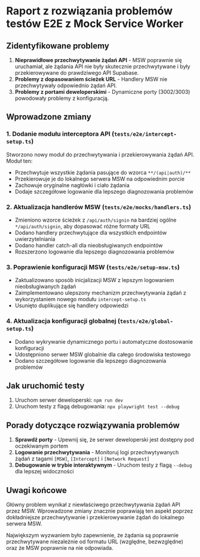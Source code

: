 # Raport z rozwiązania problemów testów E2E z Mock Service Worker

## Zidentyfikowane problemy

1. **Nieprawidłowe przechwytywanie żądań API** - MSW poprawnie się uruchamiał, ale żądania API nie były skutecznie przechwytywane i były przekierowywane do prawdziwego API Supabase.
2. **Problemy z dopasowaniem ścieżek URL** - Handlery MSW nie przechwytywały odpowiednio żądań API.
3. **Problemy z portami deweloperskimi** - Dynamiczne porty (3002/3003) powodowały problemy z konfiguracją.

## Wprowadzone zmiany

### 1. Dodanie modułu interceptora API (`tests/e2e/intercept-setup.ts`)

Stworzono nowy moduł do przechwytywania i przekierowywania żądań API. Moduł ten:
- Przechwytuje wszystkie żądania pasujące do wzorca `**/(api|auth)/**`
- Przekierowuje je do lokalnego serwera MSW na odpowiednim porcie
- Zachowuje oryginalne nagłówki i ciało żądania
- Dodaje szczegółowe logowanie dla lepszego diagnozowania problemów

### 2. Aktualizacja handlerów MSW (`tests/e2e/mocks/handlers.ts`)

- Zmieniono wzorce ścieżek z `/api/auth/signin` na bardziej ogólne `*/api/auth/signin`, aby dopasować różne formaty URL
- Dodano handlery przechwytujące dla wszystkich endpointów uwierzytelniania
- Dodano handler catch-all dla nieobsługiwanych endpointów
- Rozszerzono logowanie dla lepszego diagnozowania problemów

### 3. Poprawienie konfiguracji MSW (`tests/e2e/setup-msw.ts`)

- Zaktualizowano sposób inicjalizacji MSW z lepszym logowaniem nieobsługiwanych żądań
- Zaimplementowano ulepszony mechanizm przechwytywania żądań z wykorzystaniem nowego modułu `intercept-setup.ts`
- Usunięto duplikujące się handlery odpowiedzi

### 4. Aktualizacja konfiguracji globalnej (`tests/e2e/global-setup.ts`)

- Dodano wykrywanie dynamicznego portu i automatyczne dostosowanie konfiguracji
- Udostępniono serwer MSW globalnie dla całego środowiska testowego
- Dodano szczegółowe logowanie dla lepszego diagnozowania problemów

## Jak uruchomić testy

1. Uruchom serwer deweloperski: `npm run dev`
2. Uruchom testy z flagą debugowania: `npx playwright test --debug`

## Porady dotyczące rozwiązywania problemów

1. **Sprawdź porty** - Upewnij się, że serwer deweloperski jest dostępny pod oczekiwanym portem
2. **Logowanie przechwytywania** - Monitoruj logi przechwytywanych żądań z tagami `[MSW]`, `[Intercept]` i `[Network Request]`
3. **Debugowanie w trybie interaktywnym** - Uruchom testy z flagą `--debug` dla lepszej widoczności

## Uwagi końcowe

Główny problem wynikał z niewłaściwego przechwytywania żądań API przez MSW. Wprowadzone zmiany znacznie poprawiają ten aspekt poprzez dokładniejsze przechwytywanie i przekierowywanie żądań do lokalnego serwera MSW.

Największym wyzwaniem było zapewnienie, że żądania są poprawnie przechwytywane niezależnie od formatu URL (względne, bezwzględne) oraz że MSW poprawnie na nie odpowiada.
